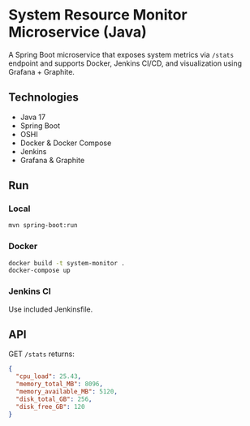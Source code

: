 # System Resource Monitor Microservice (Java)
A Spring Boot microservice that exposes system metrics via `/stats` endpoint and supports Docker, Jenkins CI/CD, and visualization using Grafana + Graphite.

## Technologies
- Java 17
- Spring Boot
- OSHI
- Docker & Docker Compose
- Jenkins
- Grafana & Graphite

## Run

### Local
```bash
mvn spring-boot:run
```

### Docker
```bash
docker build -t system-monitor .
docker-compose up
```

### Jenkins CI
Use included Jenkinsfile.

## API
GET `/stats` returns:
```json
{
  "cpu_load": 25.43,
  "memory_total_MB": 8096,
  "memory_available_MB": 5120,
  "disk_total_GB": 256,
  "disk_free_GB": 120
}
```
